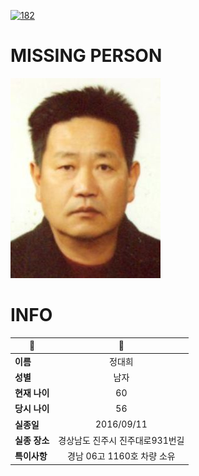 [![182](https://img.shields.io/badge/%EC%8B%A4%EC%A2%85%EC%8B%A0%EA%B3%A0%EB%8A%94%20%EA%B5%AD%EB%B2%88%EC%97%86%EC%9D%B4-182-blue)](http://safe182.go.kr/index.do)

# MISSING PERSON

<img src="./missing_person.jpg">

# INFO

|🔑|💎|
|--|:--:|
|**이름**|정대희|
|**성별**|남자|
|**현재 나이**|60|
|**당시 나이**|56|
|**실종일**|2016/09/11|
|**실종 장소**|경상남도 진주시 진주대로931번길 |
|**특이사항**|경남 06고 1160호 차량 소유|
